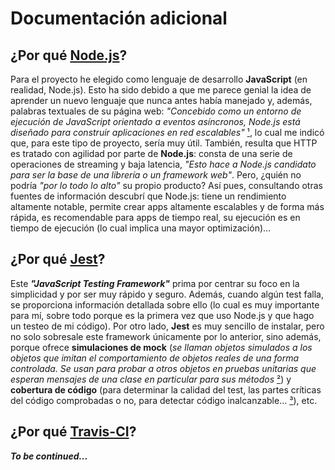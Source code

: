 # Documentación adicional

## ¿Por qué [Node.js](https://nodejs.org/es/about/)?

Para el proyecto he elegido como lenguaje de desarrollo **JavaScript** (en realidad, Node.js). Esto ha sido debido a que me parece genial la idea de aprender un nuevo lenguaje que nunca antes había manejado y, además, palabras textuales de su página web: *"Concebido como un entorno de ejecución de JavaScript orientado a eventos asíncronos, Node.js está diseñado para construir aplicaciones en red escalables"* [¹](https://nodejs.org/es/about/), lo cual me indicó que, para este tipo de proyecto, sería muy útil. También, resulta que HTTP es tratado con agilidad por parte de **Node.js**: consta de una serie de operaciones de streaming y baja latencia, *"Esto hace a Node.js candidato para ser la base de una librería o un framework web"*. Pero, ¿quién no podría *"por lo todo lo alto"* su propio producto? Así pues, consultando otras fuentes de información descubrí que Node.js: tiene un rendimiento altamente notable, permite crear apps altamente escalables y de forma más rápida, es recomendable para apps de tiempo real, su ejecución es en tiempo de ejecución (lo cual implica una mayor optimización)...


## ¿Por qué [Jest](https://jestjs.io/)?

Este ***"JavaScript Testing Framework"*** prima por centrar su foco en la simplicidad y por ser muy rápido y seguro. Además, cuando algún test falla, se proporciona información detallada sobre ello (lo cual es muy importante para mí, sobre todo porque es la primera vez que uso Node.js y que hago un testeo de mi código). Por otro lado, **Jest** es muy sencillo de instalar, pero no solo sobresale este framework únicamente por lo anterior, sino además, porque ofrece **simulaciones de mock** (*se llaman objetos simulados a los objetos que imitan el comportamiento de objetos reales de una forma controlada. Se usan para probar a otros objetos en pruebas unitarias que esperan mensajes de una clase en particular para sus métodos* [²]([Objeto_simulado](https://es.wikipedia.org/wiki/Objeto_simulado))) y **cobertura de código** (para determinar la calidad del test, las partes críticas del código comprobadas o no, para detectar código inalcanzable... [³](https://es.wikipedia.org/wiki/Cobertura_de_c%C3%B3digo)), etc.


## ¿Por qué [Travis-CI](https://travis-ci.org/)?


***To be continued...***